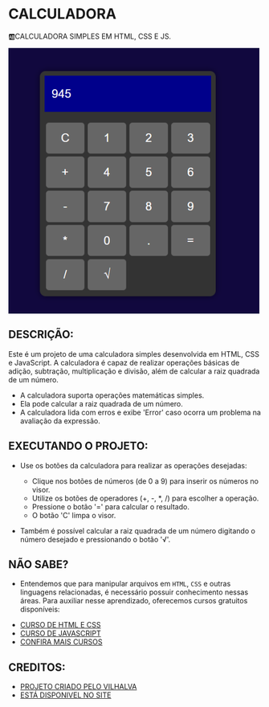 # CALCULADORA
🆎CALCULADORA SIMPLES EM HTML, CSS E JS.

<img src="FOTO.png" align="center" width="500"> <br>

## DESCRIÇÃO:
Este é um projeto de uma calculadora simples desenvolvida em HTML, CSS e JavaScript. A calculadora é capaz de realizar operações básicas de adição, subtração, multiplicação e divisão, além de calcular a raiz quadrada de um número.

- A calculadora suporta operações matemáticas simples.
- Ela pode calcular a raiz quadrada de um número.
- A calculadora lida com erros e exibe 'Error' caso ocorra um problema na avaliação da expressão.

## EXECUTANDO O PROJETO:
* Use os botões da calculadora para realizar as operações desejadas:
   - Clique nos botões de números (de 0 a 9) para inserir os números no visor.
   - Utilize os botões de operadores (+, -, *, /) para escolher a operação.
   - Pressione o botão '=' para calcular o resultado.
   - O botão 'C' limpa o visor.

* Também é possível calcular a raiz quadrada de um número digitando o número desejado e pressionando o botão '√'.

## NÃO SABE?
- Entendemos que para manipular arquivos em `HTML`, `CSS` e outras linguagens relacionadas, é necessário possuir conhecimento nessas áreas. Para auxiliar nesse aprendizado, oferecemos cursos gratuitos disponíveis:
* [CURSO DE HTML E CSS](https://github.com/VILHALVA/CURSO-DE-HTML-E-CSS)
* [CURSO DE JAVASCRIPT](https://github.com/VILHALVA/CURSO-DE-JAVASCRIPT)
* [CONFIRA MAIS CURSOS](https://github.com/VILHALVA?tab=repositories&q=+topic:CURSO)

## CREDITOS:
- [PROJETO CRIADO PELO VILHALVA](https://github.com/VILHALVA)
- [ESTÁ DISPONIVEL NO SITE](https://vilhalva.github.io/STYLER/STYLER.html)

